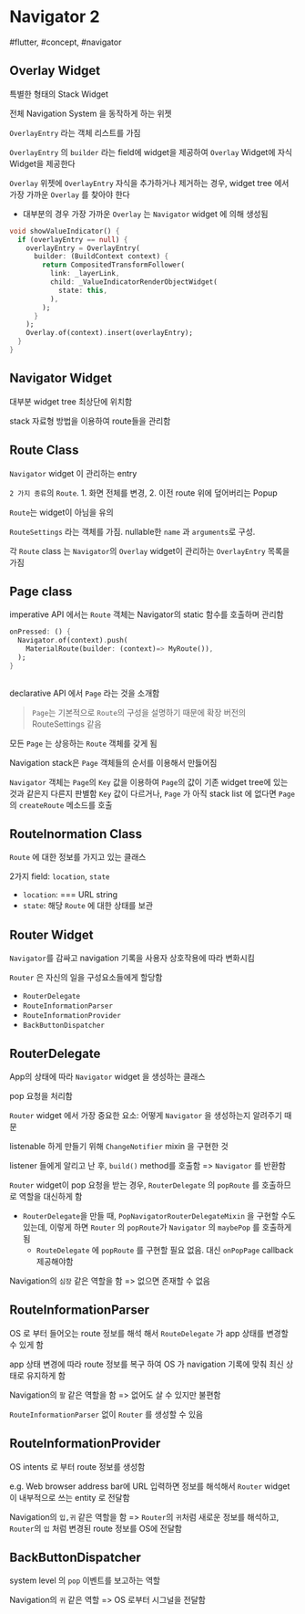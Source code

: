 # Navigator 2

#flutter, #concept, #navigator

## Overlay Widget

특별한 형태의 Stack Widget

전체 Navigation System 을 동작하게 하는 위젯

`OverlayEntry` 라는 객체 리스트를 가짐

`OverlayEntry` 의 `builder` 라는 field에 widget을 제공하여 `Overlay` Widget에 자식 Widget을 제공한다

`Overlay` 위젯에 `OverlayEntry` 자식을 추가하거나 제거하는 경우, widget tree 에서 가장 가까운 `Overlay` 를 찾아야 한다

- 대부분의 경우 가장 가까운 `Overlay` 는 `Navigator` widget 에 의해 생성됨

```dart
void showValueIndicator() {
  if (overlayEntry == null) {
    overlayEntry = OverlayEntry(
      builder: (BuildContext context) {
        return CompositedTransformFollower(
          link: _layerLink,
          child: _ValueIndicatorRenderObjectWidget(
            state: this,
          ),
        );
      }
    );
    Overlay.of(context).insert(overlayEntry);
  }
}
```

## Navigator Widget

대부분 widget tree 최상단에 위치함

stack 자료형 방법을 이용하여 route들을 관리함

## Route Class

`Navigator` widget 이 관리하는 entry

`2 가지 종류`의 `Route`. 1. 화면 전체를 변경, 2. 이전 route 위에 덮어버리는 Popup

`Route`는 widget이 아님을 유의

`RouteSettings` 라는 객체를 가짐.
nullable한 `name` 과 `arguments`로 구성.

각 `Route` class 는 `Navigator`의 `Overlay` widget이 관리하는 `OverlayEntry` 목록을 가짐

## Page class

imperative API 에서는 `Route` 객체는 Navigator의 static 함수를 호출하며 관리함

```dart
onPressed: () {
  Navigator.of(context).push(
    MaterialRoute(builder: (context)=> MyRoute()),
  );
}
  
```

declarative API 에서 `Page` 라는 것을 소개함

> `Page`는 기본적으로 `Route`의 구성을 설명하기 때문에 확장 버전의 RouteSettings 같음

모든 `Page` 는 상응하는 `Route` 객체를 갖게 됨

Navigation stack은 `Page` 객체들의 순서를 이용해서 만듫어짐

`Navigator` 객체는 `Page`의 `Key` 값을 이용하여 `Page`의 값이 기존 widget tree에 있는 것과 같은지 다른지 판별함
`Key` 값이 다르거나, `Page` 가 아직 stack list 에 없다면 `Page`의 `createRoute` 메소드를 호출

## RouteInormation Class

`Route` 에 대한 정보를 가지고 있는 클래스

2가지 field: `location`, `state`

- `location`: === URL string
- `state`: 해당 `Route` 에 대한 상태를 보관

## Router Widget

`Navigator`를 감싸고 navigation 기록을 사용자 상호작용에 따라 변화시킴

`Router` 은 자신의 일을 구성요소들에게 할당함

- `RouterDelegate`
- `RouteInformationParser`
- `RouteInformationProvider`
- `BackButtonDispatcher`

## RouterDelegate

App의 상태에 따라 `Navigator` widget 을 생성하는 클래스

pop 요청을 처리함

`Router` widget 에서 가장 중요한 요소: 어떻게 `Navigator` 을 생성하는지 알려주기 때문

listenable 하게 만들기 위해 `ChangeNotifier` mixin 을 구현한 것

listener 들에게 알리고 난 후, `build()` method를 호출함 => `Navigator` 를 반환함

`Router` widget이 pop 요청을 받는 경우, `RouterDelegate` 의 `popRoute` 를 호출하므로 역할을 대신하게 함

- `RouterDelegate`을 만들 때, `PopNavigatorRouterDelegateMixin` 을 구현할 수도 있는데, 이렇게 하면 `Router` 의 `popRoute`가 `Navigator` 의 `maybePop` 를 호출하게 됨
  - `RouteDelegate` 에 `popRoute` 를 구현할 필요 없음. 대신 `onPopPage` callback 제공해야함

Navigation의 `심장` 같은 역할을 함  => 없으면 존재할 수 없음

## RouteInformationParser

OS 로 부터 들어오는 route 정보를 해석 해서 `RouteDelegate` 가 app 상태를 변경할 수 있게 함

app 상태 변경에 따라 route 정보를 복구 하여 OS 가 navigation 기록에 맞춰 최신 상태로 유지하게 함

Navigation의 `팔` 같은 역할을 함 => 없어도 살 수 있지만 불편함

`RouteInformationParser` 없이 `Router` 를 생성할 수 있음

## RouteInformationProvider

OS intents 로 부터 route 정보를 생성함

e.g. Web browser address bar에 URL 입력하면 정보를 해석해서 `Router` widget이 내부적으로 쓰는 entity 로 전달함

Navigation의 `입,귀` 같은 역할을 함 => `Router`의 `귀`처럼 새로운 정보를 해석하고, `Router`의 `입` 처럼 변경된 route 정보를 OS에 전달함

## BackButtonDispatcher

system level 의 `pop` 이벤트를 보고하는 역할

Navigation의 `귀` 같은 역할 => OS 로부터 시그널을 전달함
